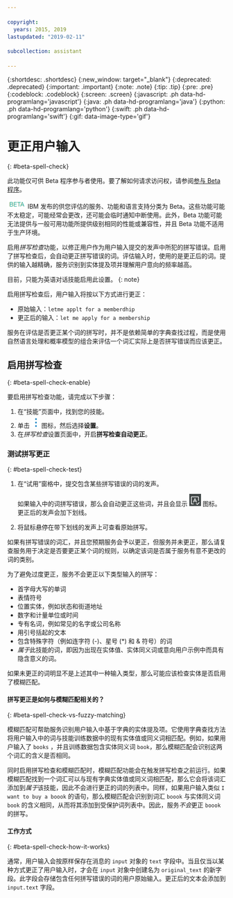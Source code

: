 ```yaml
---

copyright:
  years: 2015, 2019
lastupdated: "2019-02-11"

subcollection: assistant

---
```


{:shortdesc: .shortdesc}
{:new_window: target="_blank"}
{:deprecated: .deprecated}
{:important: .important}
{:note: .note}
{:tip: .tip}
{:pre: .pre}
{:codeblock: .codeblock}
{:screen: .screen}
{:javascript: .ph data-hd-programlang='javascript'}
{:java: .ph data-hd-programlang='java'}
{:python: .ph data-hd-programlang='python'}
{:swift: .ph data-hd-programlang='swift'}
{:gif: data-image-type='gif'}

# 更正用户输入
{: #beta-spell-check}

此功能仅可供 Beta 程序参与者使用。要了解如何请求访问权，请参阅[参与 Beta 程序](/docs/services/assistant?topic=assistant-feedback#feedback-beta)。

![Beta](images/beta.png) IBM 发布的供您评估的服务、功能和语言支持分类为 Beta。这些功能可能不太稳定，可能经常会更改，还可能会临时通知中断使用。此外，Beta 功能可能无法提供与一般可用功能所提供级别相同的性能或兼容性，并且 Beta 功能不适用于生产环境。

启用*拼写检查*功能，以修正用户作为用户输入提交的发声中所犯的拼写错误。启用了拼写检查后，会自动更正拼写错误的词。评估输入时，使用的是更正后的词。提供的输入越精确，服务识别到实体提及项并理解用户意向的频率越高。

目前，只能为英语对话技能启用此设置。
{: note}

启用拼写检查后，用户输入将按以下方式进行更正：

- 原始输入：`letme applt for a memberdhip`
- 更正后的输入：`let me apply for a membership`

服务在评估是否更正某个词的拼写时，并不是依赖简单的字典查找过程，而是使用自然语言处理和概率模型的组合来评估一个词汇实际上是否拼写错误而应该更正。

## 启用拼写检查
{: #beta-spell-check-enable}

要启用拼写检查功能，请完成以下步骤：

1.  在“技能”页面中，找到您的技能。
1.  单击 ![打开和关闭选项列表](images/kabob-beta.png) 图标，然后选择**设置**。
1.  在*拼写检查*设置页面中，开启**拼写检查自动更正**。

### 测试拼写更正
{: #beta-spell-check-test}

1.  在“试用”窗格中，提交包含某些拼写错误的词的发声。

    如果输入中的词拼写错误，那么会自动更正这些词，并且会显示 ![自动更正](images/auto-correct.png) 图标。更正后的发声会加下划线。
1.  将鼠标悬停在带下划线的发声上可查看原始拼写。

如果有拼写错误的词汇，并且您预期服务会予以更正，但服务并未更正，那么请复查服务用于决定是否要更正某个词的规则，以确定该词是否属于服务有意不更改的词的类别。

为了避免过度更正，服务不会更正以下类型输入的拼写：

- 首字母大写的单词
- 表情符号
- 位置实体，例如状态和街道地址
- 数字和计量单位或时间
- 专有名词，例如常见的名字或公司名称
- 用引号括起的文本
- 包含特殊字符（例如连字符 (-)、星号 (*) 和 & 符号）的词
- *属于*此技能的词，即因为出现在实体值、实体同义词或意向用户示例中而具有隐含意义的词。

如果未更正的词明显不是上述其中一种输入类型，那么可能应该检查实体是否启用了模糊匹配。

#### 拼写更正是如何与模糊匹配相关的？
{: #beta-spell-check-vs-fuzzy-matching}

模糊匹配可帮助服务识别用户输入中基于字典的实体提及项。它使用字典查找方法将用户输入中的词与技能训练数据中的现有实体值或同义词相匹配。例如，如果用户输入了 `books` ，并且训练数据包含实体同义词 `book`，那么模糊匹配会识别这两个词汇的含义是否相同。

同时启用拼写检查和模糊匹配时，模糊匹配功能会在触发拼写检查之前运行。如果模糊匹配找到一个词汇可以与现有字典实体值或同义词相匹配，那么它会将该词汇添加到*属于*该技能，因此不会进行更正的词的列表中。同样，如果用户输入类似 `I want to buy a boook` 的语句，那么模糊匹配会识别到词汇 `boook` 与实体同义词 `book` 的含义相同，从而将其添加到受保护词列表中。因此，服务*不会*更正 `boook` 的拼写。

#### 工作方式
{: #beta-spell-check-how-it-works}

通常，用户输入会按原样保存在消息的 `input` 对象的 `text` 字段中。当且仅当以某种方式更正了用户输入时，才会在 `input` 对象中创建名为 `original_text` 的新字段。此字段会存储包含任何拼写错误的词的用户原始输入。更正后的文本会添加到 `input.text` 字段。
